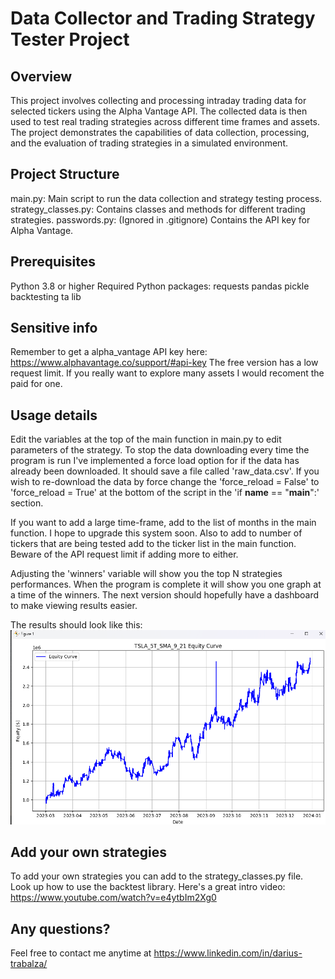 # Data Collector and Trading Strategy Tester Project

## Overview
This project involves collecting and processing intraday trading data for selected tickers using the Alpha Vantage API. The collected data is then used to test real trading strategies across different time frames and assets. The project demonstrates the capabilities of data collection, processing, and the evaluation of trading strategies in a simulated environment.

## Project Structure
main.py: Main script to run the data collection and strategy testing process.
strategy_classes.py: Contains classes and methods for different trading strategies.
passwords.py: (Ignored in .gitignore) Contains the API key for Alpha Vantage.

## Prerequisites
Python 3.8 or higher
Required Python packages:
requests
pandas
pickle
backtesting
ta lib

## Sensitive info
Remember to get a alpha_vantage API key here: https://www.alphavantage.co/support/#api-key
The free version has a low request limit. If you really want to explore many assets I would recoment the paid for one.

## Usage details
Edit the variables at the top of the main function in main.py to edit parameters of the strategy. To stop the data downloading every time the program is run I've implemented a force load option for if the data has already been downloaded. It should save a file called 'raw_data.csv'. If you wish to re-download the data by force change the 'force_reload = False' to 'force_reload = True' at the bottom of the script in the 'if __name__ == "__main__":' section.

If you want to add a large time-frame, add to the list of months in the main function. I hope to upgrade this system soon. Also to add to number of tickers that are being tested add to the ticker list in the main function. Beware of the API request limit if adding more to either.

Adjusting the 'winners' variable will show you the top N strategies performances. When the program is complete it will show you one graph at a time of the winners. The next version should hopefully have a dashboard to make viewing results easier.

The results should look like this:
![alt text](example_result.png)

## Add your own strategies
To add your own strategies you can add to the strategy_classes.py file. Look up how to use the backtest library. Here's a great intro video:
https://www.youtube.com/watch?v=e4ytbIm2Xg0

## Any questions?
Feel free to contact me anytime at https://www.linkedin.com/in/darius-trabalza/
